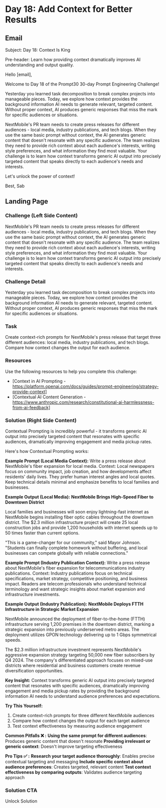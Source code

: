 # Day 18: Add Context for Better Results

## Email
Subject: Day 18: Context Is King

Pre-header: Learn how providing context dramatically improves AI understanding and output quality.

Hello [email],

Welcome to Day 18 of the Prompt30 30-day Prompt Engineering Challenge!

Yesterday you learned task decomposition to break complex projects into manageable pieces. Today, we explore how context provides the background information AI needs to generate relevant, targeted content. Without proper context, AI produces generic responses that miss the mark for specific audiences or situations.

NextMobile's PR team needs to create press releases for different audiences - local media, industry publications, and tech blogs. When they use the same basic prompt without context, the AI generates generic content that doesn't resonate with any specific audience. The team realizes they need to provide rich context about each audience's interests, writing style preferences, and what information they find most valuable. Your challenge is to learn how context transforms generic AI output into precisely targeted content that speaks directly to each audience's needs and interests.

Let's unlock the power of context!

Best, Sab

## Landing Page

### Challenge (Left Side Content)
NextMobile's PR team needs to create press releases for different audiences - local media, industry publications, and tech blogs. When they use the same basic prompt without context, the AI generates generic content that doesn't resonate with any specific audience. The team realizes they need to provide rich context about each audience's interests, writing style preferences, and what information they find most valuable. Your challenge is to learn how context transforms generic AI output into precisely targeted content that speaks directly to each audience's needs and interests.

### Challenge Detail
Yesterday you learned task decomposition to break complex projects into manageable pieces. Today, we explore how context provides the background information AI needs to generate relevant, targeted content. Without proper context, AI produces generic responses that miss the mark for specific audiences or situations.

### Task
Create context-rich prompts for NextMobile's press release that target three different audiences: local media, industry publications, and tech blogs. Compare how context changes the output for each audience.

### Resources
Use the following resources to help you complete this challenge:
- [Context in AI Prompting - https://platform.openai.com/docs/guides/prompt-engineering/strategy-provide-context]
- [Contextual AI Content Generation - https://www.anthropic.com/research/constitutional-ai-harmlessness-from-ai-feedback]

### Solution (Right Side Content)
Contextual Prompting is incredibly powerful - it transforms generic AI output into precisely targeted content that resonates with specific audiences, dramatically improving engagement and media pickup rates.

Here's how Contextual Prompting works:

**Example Prompt (Local Media Context):**
Write a press release about NextMobile's fiber expansion for local media. Context: Local newspapers focus on community impact, job creation, and how developments affect residents' daily lives. They prefer human interest angles and local quotes. Keep technical details minimal and emphasize benefits to local families and businesses.

**Example Output (Local Media):**
**NextMobile Brings High-Speed Fiber to Downtown District**

Local families and businesses will soon enjoy lightning-fast internet as NextMobile begins installing fiber optic cables throughout the downtown district. The $2.3 million infrastructure project will create 25 local construction jobs and provide 1,200 households with internet speeds up to 50 times faster than current options.

"This is a game-changer for our community," said Mayor Johnson. "Students can finally complete homework without buffering, and local businesses can compete globally with reliable connections."

**Example Prompt (Industry Publication Context):**
Write a press release about NextMobile's fiber expansion for telecommunications industry publications. Context: Industry publications focus on technical specifications, market strategy, competitive positioning, and business impact. Readers are telecom professionals who understand technical terminology and want strategic insights about market expansion and infrastructure investments.

**Example Output (Industry Publication):**
**NextMobile Deploys FTTH Infrastructure in Strategic Market Expansion**

NextMobile announced the deployment of fiber-to-the-home (FTTH) infrastructure serving 1,200 premises in the downtown district, marking a strategic expansion into previously underserved metro areas. The deployment utilizes GPON technology delivering up to 1 Gbps symmetrical speeds.

The $2.3 million infrastructure investment represents NextMobile's aggressive expansion strategy targeting 50,000 new fiber subscribers by Q4 2024. The company's differentiated approach focuses on mixed-use districts where residential and business customers create revenue diversification opportunities.

**Key Insight:**
Context transforms generic AI output into precisely targeted content that resonates with specific audiences, dramatically improving engagement and media pickup rates by providing the background information AI needs to understand audience preferences and expectations.

**Try This Yourself:**
1. Create context-rich prompts for three different NextMobile audiences
2. Compare how context changes the output for each target audience
3. Test context effectiveness by measuring audience engagement

**Common Pitfalls ❌ :**
**Using the same prompt for different audiences**: Produces generic content that doesn't resonate
**Providing irrelevant or generic context**: Doesn't improve targeting effectiveness

**Pro Tips ✅ :**
**Research your target audience thoroughly**: Enables precise contextual targeting and messaging
**Include specific context about audience preferences**: Creates targeted, relevant content
**Test context effectiveness by comparing outputs**: Validates audience targeting approach 

### Solution CTA
Unlock Solution 